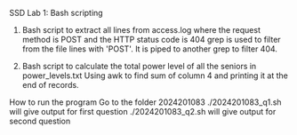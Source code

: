 SSD Lab 1: Bash scripting

1) Bash script to extract all lines from access.log where the request method is POST
and the HTTP status code is 404
grep is used to filter from the file lines with 'POST'. It is piped to another grep to filter 404.

2) Bash script to calculate the total power level of all the seniors in
power_levels.txt
Using awk to find sum of column 4 and printing it at the end of records.

How to run the program
Go to the folder 2024201083
./2024201083_q1.sh will give output for first question
./2024201083_q2.sh will give output for second question
